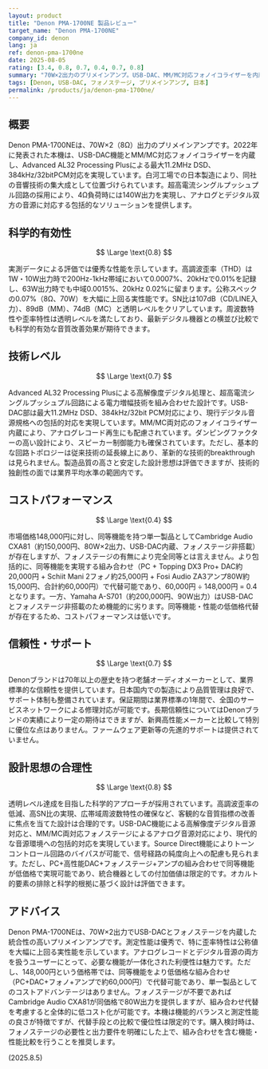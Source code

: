 ```yaml
---
layout: product
title: "Denon PMA-1700NE 製品レビュー"
target_name: "Denon PMA-1700NE"
company_id: denon
lang: ja
ref: denon-pma-1700ne
date: 2025-08-05
rating: [3.4, 0.8, 0.7, 0.4, 0.7, 0.8]
summary: "70W×2出力のプリメインアンプ。USB-DAC、MM/MC対応フォノイコライザーを内蔵し、Advanced AL32 Processing Plusによる高解像度音源対応を特徴とする。測定性能は優秀だが、同等機能をより低価格な組み合わせで代替可能でコストパフォーマンスは低い。"
tags: [Denon, USB-DAC, フォノステージ, プリメインアンプ, 日本]
permalink: /products/ja/denon-pma-1700ne/
---
```

## 概要

Denon PMA-1700NEは、70W×2（8Ω）出力のプリメインアンプです。2022年に発表された本機は、USB-DAC機能とMM/MC対応フォノイコライザーを内蔵し、Advanced AL32 Processing Plusによる最大11.2MHz DSD、384kHz/32bitPCM対応を実現しています。白河工場での日本製造により、同社の音響技術の集大成として位置づけられています。超高電流シングルプッシュプル回路の採用により、4Ω負荷時には140W出力を実現し、アナログとデジタル双方の音源に対応する包括的なソリューションを提供します。

## 科学的有効性

$$ \Large \text{0.8} $$

実測データによる評価では優秀な性能を示しています。高調波歪率（THD）は1W・10W出力時で200Hz-1kHz帯域において0.0007%、20kHzで0.01%を記録し、63W出力時でも中域0.0015%、20kHz 0.02%に留まります。公称スペックの0.07%（8Ω、70W）を大幅に上回る実性能です。SN比は107dB（CD/LINE入力）、89dB（MM）、74dB（MC）と透明レベルをクリアしています。周波数特性や歪率特性は透明レベルを満たしており、最新デジタル機器との横並び比較でも科学的有効な音質改善効果が期待できます。

## 技術レベル

$$ \Large \text{0.7} $$

Advanced AL32 Processing Plusによる高解像度デジタル処理と、超高電流シングルプッシュプル回路による電力増幅技術を組み合わせた設計です。USB-DAC部は最大11.2MHz DSD、384kHz/32bit PCM対応により、現行デジタル音源規格への包括的対応を実現しています。MM/MC両対応のフォノイコライザー内蔵により、アナログレコード再生にも配慮されています。ダンピングファクターの高い設計により、スピーカー制御能力も確保されています。ただし、基本的な回路トポロジーは従来技術の延長線上にあり、革新的な技術的breakthrough は見られません。製造品質の高さと安定した設計思想は評価できますが、技術的独創性の面では業界平均水準の範囲内です。

## コストパフォーマンス

$$ \Large \text{0.4} $$

市場価格148,000円に対し、同等機能を持つ単一製品としてCambridge Audio CXA81（約150,000円、80W×2出力、USB-DAC内蔵、フォノステージ非搭載）が存在しますが、フォノステージの有無により完全同等とは言えません。より包括的に、同等機能を実現する組み合わせ（PC + Topping DX3 Pro+ DAC約20,000円 + Schiit Mani 2フォノ約25,000円 + Fosi Audio ZA3アンプ80W約15,000円、合計約60,000円）で代替可能であり、60,000円 ÷ 148,000円 = 0.4となります。一方、Yamaha A-S701（約200,000円、90W出力）はUSB-DACとフォノステージ非搭載のため機能的に劣ります。同等機能・性能の低価格代替が存在するため、コストパフォーマンスは低いです。

## 信頼性・サポート

$$ \Large \text{0.7} $$

Denonブランドは70年以上の歴史を持つ老舗オーディオメーカーとして、業界標準的な信頼性を提供しています。日本国内での製造により品質管理は良好で、サポート体制も整備されています。保証期間は業界標準の1年間で、全国のサービスネットワークによる修理対応が可能です。長期信頼性についてはDenonブランドの実績により一定の期待はできますが、新興高性能メーカーと比較して特別に優位な点はありません。ファームウェア更新等の先進的サポートは提供されていません。

## 設計思想の合理性

$$ \Large \text{0.8} $$

透明レベル達成を目指した科学的アプローチが採用されています。高調波歪率の低減、高SN比の実現、広帯域周波数特性の確保など、客観的な音質指標の改善に焦点を当てた設計は合理的です。USB-DAC機能による高解像度デジタル音源対応と、MM/MC両対応フォノステージによるアナログ音源対応により、現代的な音源環境への包括的対応を実現しています。Source Direct機能によりトーンコントロール回路のバイパスが可能で、信号経路の純度向上への配慮も見られます。ただし、PC+高性能DAC+フォノステージ+アンプの組み合わせで同等機能が低価格で実現可能であり、統合機器としての付加価値は限定的です。オカルト的要素の排除と科学的根拠に基づく設計は評価できます。

## アドバイス

Denon PMA-1700NEは、70W×2出力でUSB-DACとフォノステージを内蔵した統合性の高いプリメインアンプです。測定性能は優秀で、特に歪率特性は公称値を大幅に上回る実性能を示しています。アナログレコードとデジタル音源の両方を扱うユーザーにとって、必要な機能が一体化された利便性は魅力です。ただし、148,000円という価格帯では、同等機能をより低価格な組み合わせ（PC+DAC+フォノ+アンプで約60,000円）で代替可能であり、単一製品としてのコストアドバンテージはありません。フォノステージが不要であればCambridge Audio CXA81が同価格で80W出力を提供しますが、組み合わせ代替を考慮すると全体的に低コスト化が可能です。本機は機能的バランスと測定性能の良さが特徴ですが、代替手段との比較で優位性は限定的です。購入検討時は、フォノステージの必要性と出力要件を明確にした上で、組み合わせを含む機能・性能比較を行うことを推奨します。

(2025.8.5)
